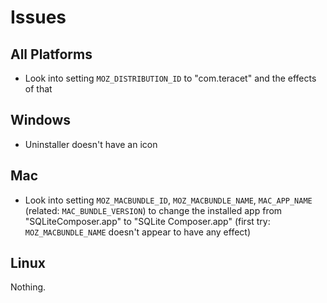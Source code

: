 # Issues

## All Platforms

- Look into setting `MOZ_DISTRIBUTION_ID` to "com.teracet" and the effects of that

## Windows

- Uninstaller doesn't have an icon

## Mac

- Look into setting `MOZ_MACBUNDLE_ID`, `MOZ_MACBUNDLE_NAME`, `MAC_APP_NAME` (related: `MAC_BUNDLE_VERSION`) to change the installed app from "SQLiteComposer.app" to "SQLite Composer.app" (first try: `MOZ_MACBUNDLE_NAME` doesn't appear to have any effect)

## Linux

Nothing.
